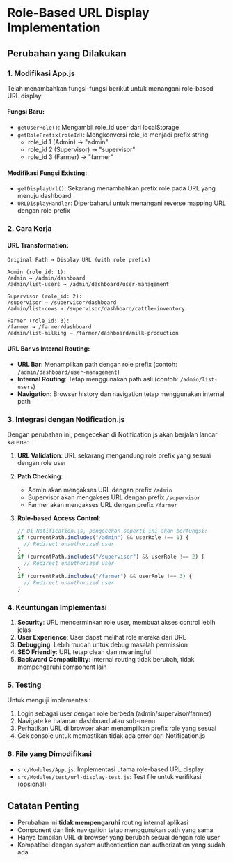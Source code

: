 # Role-Based URL Display Implementation

## Perubahan yang Dilakukan

### 1. Modifikasi App.js

Telah menambahkan fungsi-fungsi berikut untuk menangani role-based URL display:

#### Fungsi Baru:

- `getUserRole()`: Mengambil role_id user dari localStorage
- `getRolePrefix(roleId)`: Mengkonversi role_id menjadi prefix string
  - role_id 1 (Admin) → "admin"
  - role_id 2 (Supervisor) → "supervisor"
  - role_id 3 (Farmer) → "farmer"

#### Modifikasi Fungsi Existing:

- `getDisplayUrl()`: Sekarang menambahkan prefix role pada URL yang menuju dashboard
- `URLDisplayHandler`: Diperbaharui untuk menangani reverse mapping URL dengan role prefix

### 2. Cara Kerja

#### URL Transformation:

```
Original Path → Display URL (with role prefix)

Admin (role_id: 1):
/admin → /admin/dashboard
/admin/list-users → /admin/dashboard/user-management

Supervisor (role_id: 2):
/supervisor → /supervisor/dashboard
/admin/list-cows → /supervisor/dashboard/cattle-inventory

Farmer (role_id: 3):
/farmer → /farmer/dashboard
/admin/list-milking → /farmer/dashboard/milk-production
```

#### URL Bar vs Internal Routing:

- **URL Bar**: Menampilkan path dengan role prefix (contoh: `/admin/dashboard/user-management`)
- **Internal Routing**: Tetap menggunakan path asli (contoh: `/admin/list-users`)
- **Navigation**: Browser history dan navigation tetap menggunakan internal path

### 3. Integrasi dengan Notification.js

Dengan perubahan ini, pengecekan di Notification.js akan berjalan lancar karena:

1. **URL Validation**: URL sekarang mengandung role prefix yang sesuai dengan role user
2. **Path Checking**:

   - Admin akan mengakses URL dengan prefix `/admin`
   - Supervisor akan mengakses URL dengan prefix `/supervisor`
   - Farmer akan mengakses URL dengan prefix `/farmer`

3. **Role-based Access Control**:
   ```javascript
   // Di Notification.js, pengecekan seperti ini akan berfungsi:
   if (currentPath.includes("/admin") && userRole !== 1) {
     // Redirect unauthorized user
   }
   if (currentPath.includes("/supervisor") && userRole !== 2) {
     // Redirect unauthorized user
   }
   if (currentPath.includes("/farmer") && userRole !== 3) {
     // Redirect unauthorized user
   }
   ```

### 4. Keuntungan Implementasi

1. **Security**: URL mencerminkan role user, membuat akses control lebih jelas
2. **User Experience**: User dapat melihat role mereka dari URL
3. **Debugging**: Lebih mudah untuk debug masalah permission
4. **SEO Friendly**: URL tetap clean dan meaningful
5. **Backward Compatibility**: Internal routing tidak berubah, tidak mempengaruhi component lain

### 5. Testing

Untuk menguji implementasi:

1. Login sebagai user dengan role berbeda (admin/supervisor/farmer)
2. Navigate ke halaman dashboard atau sub-menu
3. Perhatikan URL di browser akan menampilkan prefix role yang sesuai
4. Cek console untuk memastikan tidak ada error dari Notification.js

### 6. File yang Dimodifikasi

- `src/Modules/App.js`: Implementasi utama role-based URL display
- `src/Modules/test/url-display-test.js`: Test file untuk verifikasi (opsional)

## Catatan Penting

- Perubahan ini **tidak mempengaruhi** routing internal aplikasi
- Component dan link navigation tetap menggunakan path yang sama
- Hanya tampilan URL di browser yang berubah sesuai dengan role user
- Kompatibel dengan system authentication dan authorization yang sudah ada
